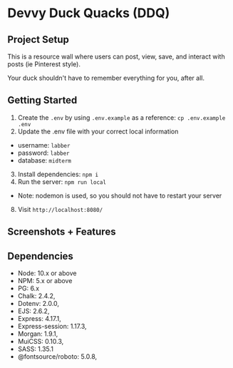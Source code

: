 Devvy Duck Quacks (DDQ)
=========

## Project Setup

This is a resource wall where users can post, view, save, and interact with posts (ie Pinterest style).

Your duck shouldn't have to remember everything for you, after all.


## Getting Started

1. Create the `.env` by using `.env.example` as a reference: `cp .env.example .env`
2. Update the .env file with your correct local information 
  - username: `labber` 
  - password: `labber` 
  - database: `midterm`
3. Install dependencies: `npm i`
7. Run the server: `npm run local`
  - Note: nodemon is used, so you should not have to restart your server
8. Visit `http://localhost:8080/`

## Screenshots + Features



## Dependencies

- Node: 10.x or above
- NPM: 5.x or above
- PG: 6.x
- Chalk: 2.4.2,
- Dotenv: 2.0.0,
- EJS: 2.6.2,
- Express: 4.17.1,
- Express-session: 1.17.3,
- Morgan: 1.9.1,
- MuiCSS: 0.10.3,
- SASS: 1.35.1
- @fontsource/roboto: 5.0.8,
